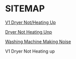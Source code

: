 # SITEMAP

[V1 Dryer Not/Heating Up](https://github.com/rhinobotsolution/HomeServiceBuzz.com/blob/main/post/dryer-not-heating-11.md)

[Dryer Not Heating Unp](https://github.com/rhinobotsolution/HomeServiceBuzz.com/blob/main/post/noise-whashing-machine-10.md)

[Washing Machine Making Noise ](https://github.com/rhinobotsolutionz/HomeServiceBuzz.com/blob/main/post/noisy-washing-machine-10.md)

V1 Dryer Not Heating up 
